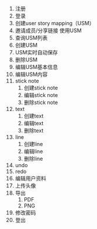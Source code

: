1. 注册
2. 登录
3. 创建user story mapping（USM）
4. 邀请成员/分享链接 使用USM
5. 查询USM列表
6. 创建USM
7. USM实时自动保存
8. 删除USM
9. 编辑USM基本信息
10. 编辑USM内容
   1. stick note
      1. 创建stick note
      2. 编辑stick note
      3. 删除stick note
   2. text
      1. 创建text
      2. 编辑text
      3. 删除text
   3. line
      1. 创建line
      2. 编辑line
      3. 删除line
   4. undo
   5. redo
11. 编辑用户资料
12. 上传头像
13. 导出
    1. PDF
    2. PNG
14. 修改密码
15. 登出